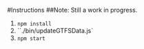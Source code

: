 #Instructions
##Note: Still a work in progress.
1. `npm install`
2. ``./bin/updateGTFSData.js`
3. `npm start`
